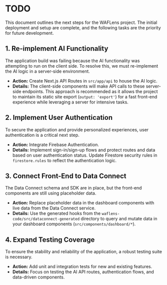 # TODO

This document outlines the next steps for the WAFLens project. The initial deployment and setup are complete, and the following tasks are the priority for future development.

## 1. Re-implement AI Functionality
The application build was failing because the AI functionality was attempting to run on the client side. To resolve this, we must re-implement the AI logic in a server-side environment.

- **Action:** Create Next.js API Routes in `src/app/api` to house the AI logic.
- **Details:** The client-side components will make API calls to these server-side endpoints. This approach is recommended as it allows the project to maintain its static site export (`output: 'export'`) for a fast front-end experience while leveraging a server for intensive tasks.

## 2. Implement User Authentication
To secure the application and provide personalized experiences, user authentication is a critical next step.

- **Action:** Integrate Firebase Authentication.
- **Details:** Implement sign-in/sign-up flows and protect routes and data based on user authentication status. Update Firestore security rules in `firestore.rules` to reflect the authentication logic.

## 3. Connect Front-End to Data Connect
The Data Connect schema and SDK are in place, but the front-end components are still using placeholder data.

- **Action:** Replace placeholder data in the dashboard components with live data from the Data Connect service.
- **Details:** Use the generated hooks from the `waflens-code/src/dataconnect-generated` directory to query and mutate data in your dashboard components (`src/components/dashboard/*`).

## 4. Expand Testing Coverage
To ensure the stability and reliability of the application, a robust testing suite is necessary.

- **Action:** Add unit and integration tests for new and existing features.
- **Details:** Focus on testing the AI API routes, authentication flows, and data-driven components.
